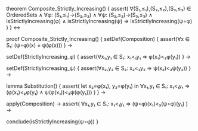theorem Composite_Strictly_Increasing() {
  assert(
    ∀(S₁,≤₁),(S₂,≤₂),(S₃,≤₃) ∈ OrderedSets ∧
    ∀φ: (S₁,≤₁)→(S₂,≤₂) ∧ 
    ∀ψ: (S₂,≤₂)→(S₃,≤₃) ∧
    isStrictlyIncreasing(φ) ∧
    isStrictlyIncreasing(ψ) ⇒
    isStrictlyIncreasing(ψ∘φ)
  )
} ↔

proof Composite_Strictly_Increasing() {
  setDef(Composition) {
    assert(∀x ∈ S₁: (ψ∘φ)(x) = ψ(φ(x)))
  } →
  
  setDef(StrictlyIncreasing_φ) {
    assert(∀x₁,y₁ ∈ S₁: x₁<₁y₁ ⇒ φ(x₁)<₂φ(y₁))
  } →
  
  setDef(StrictlyIncreasing_ψ) {
    assert(∀x₂,y₂ ∈ S₂: x₂<₂y₂ ⇒ ψ(x₂)<₃ψ(y₂))
  } →
  
  lemma Substitution() {
    assert(
      let x₂=φ(x₁), y₂=φ(y₁) in
      ∀x₁,y₁ ∈ S₁: x₁<₁y₁ ⇒ 
      (φ(x₁)<₂φ(y₁) ∧ 
       ψ(φ(x₁))<₃ψ(φ(y₁)))
    )
  } →
  
  apply(Composition) →
  assert(
    ∀x₁,y₁ ∈ S₁: x₁<₁y₁ ⇒ (ψ∘φ)(x₁)<₃(ψ∘φ)(y₁)
  ) →
  
  conclude(isStrictlyIncreasing(ψ∘φ))
}